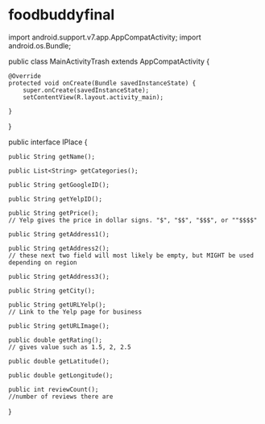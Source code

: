 # foodbuddyfinal
import android.support.v7.app.AppCompatActivity;
import android.os.Bundle;


public class MainActivityTrash extends AppCompatActivity {

    @Override
    protected void onCreate(Bundle savedInstanceState) {
        super.onCreate(savedInstanceState);
        setContentView(R.layout.activity_main);

    }


}

public interface IPlace {

    public String getName();

    public List<String> getCategories();

    public String getGoogleID();

    public String getYelpID();

    public String getPrice();
    // Yelp gives the price in dollar signs. "$", "$$", "$$$", or ""$$$$"

    public String getAddress1();

    public String getAddress2();
    // these next two field will most likely be empty, but MIGHT be used depending on region

    public String getAddress3();

    public String getCity();

    public String getURLYelp();
    // Link to the Yelp page for business

    public String getURLImage();

    public double getRating();
    // gives value such as 1.5, 2, 2.5

    public double getLatitude();

    public double getLongitude();

    public int reviewCount();
    //number of reviews there are
}
